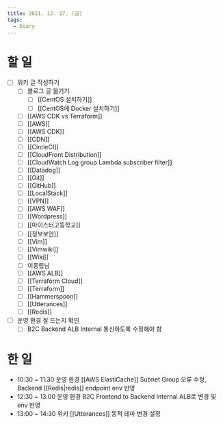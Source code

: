 ```yaml
---
title: 2021. 12. 17. (금)
tags:
  - Diary
---
```


# 할 일

- [ ] 위키 글 작성하기
  - [ ] 블로그 글 옮기기
    - [ ] [[CentOS 설치하기]]
    - [ ] [[CentOS에 Docker 설치하기]]
  - [ ] [[AWS CDK vs Terraform]]
  - [ ] [[AWS]]
  - [ ] [[AWS CDK]]
  - [ ] [[CDN]]
  - [ ] [[CircleCI]]
  - [ ] [[CloudFront Distribution]]
  - [ ] [[CloudWatch Log group Lambda subscriber filter]]
  - [ ] [[Datadog]]
  - [ ] [[Git]]
  - [ ] [[GitHub]]
  - [ ] [[LocalStack]]
  - [ ] [[VPN]]
  - [ ] [[AWS WAF]]
  - [ ] [[Wordpress]]
  - [ ] [[마이스터고등학교]]
  - [ ] [[정보보안]]
  - [ ] [[Vim]]
  - [ ] [[Vimwiki]]
  - [ ] [[Wiki]]
  - [ ] 이종립님
  - [ ] [[AWS ALB]]
  - [ ] [[Terraform Cloud]]
  - [ ] [[Terraform]]
  - [ ] [[Hammerspoon]]
  - [ ] [[Utterances]]
  - [ ] [[Redis]]
- [ ] 운영 환경 잘 뜨는지 확인
  - [ ] B2C Backend ALB Internal 통신하도록 수정해야 함

# 한 일

- 10:30 ~ 11:30 운영 환경 [[AWS ElastiCache]] Subnet Group 오류 수정, Backend [[Redis|redis]] endpoint env 반영
- 12:30 ~ 13:00 운영 환경 B2C Frontend to Backend Internal ALB로 변경 및 env 반영
- 13:00 ~ 14:30 위키 [[Utterances]] 동적 테마 변경 설정
